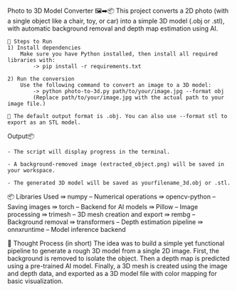 Photo to 3D Model Converter 🖼️➡️📦
This project converts a 2D photo (with a single object like a chair, toy, or car) into a simple 3D model (.obj or .stl), with automatic background removal and depth map estimation using AI.

    🚀 Steps to Run
    1) Install dependencies
        Make sure you have Python installed, then install all required libraries with:
            -> pip install -r requirements.txt

    2) Run the conversion
        Use the following command to convert an image to a 3D model:
            -> python photo-to-3d.py path/to/your/image.jpg --format obj
            (Replace path/to/your/image.jpg with the actual path to your image file.)

    🎯 The default output format is .obj. You can also use --format stl to export as an STL model.

Output📦

    - The script will display progress in the terminal.

    - A background-removed image (extracted_object.png) will be saved in your workspace.

    - The generated 3D model will be saved as yourfilename_3d.obj or .stl.


📦 Libraries Used
    ⇛ numpy – Numerical operations
    ⇛ opencv-python – Saving images
    ⇛ torch – Backend for AI models
    ⇛ Pillow – Image processing
    ⇛ trimesh – 3D mesh creation and export
    ⇛ rembg – Background removal
    ⇛ transformers – Depth estimation pipeline
    ⇛ onnxruntime – Model inference backend

🧠 Thought Process (in short)
The idea was to build a simple yet functional pipeline to generate a rough 3D model from a single 2D image. First, the background is removed to isolate the object. Then a depth map is predicted using a pre-trained AI model. Finally, a 3D mesh is created using the image and depth data, and exported as a 3D model file with color mapping for basic visualization.